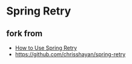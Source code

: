 # Spring Retry

## fork from
* [How to Use Spring Retry](https://dzone.com/articles/how-to-use-spring-retry?edition=385244)
* https://github.com/chrisshayan/spring-retry
